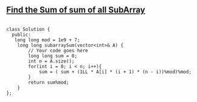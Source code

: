 ## [Find the Sum of sum of all SubArray](https://www.geeksforgeeks.org/problems/sum-of-subarrays2229/1?itm_source=geeksforgeeks&itm_medium=article&itm_campaign=practice_card)


```

class Solution {
  public:
   long long mod = 1e9 + 7;
    long long subarraySum(vector<int>& A) {
        // Your code goes here
        long long sum = 0;
        int n = A.size();
        for(int i = 0; i < n; i++){
            sum = ( sum + (1LL * A[i] * (i + 1) * (n - i))%mod)%mod;
        }
        return sum%mod;
    }
};

```
